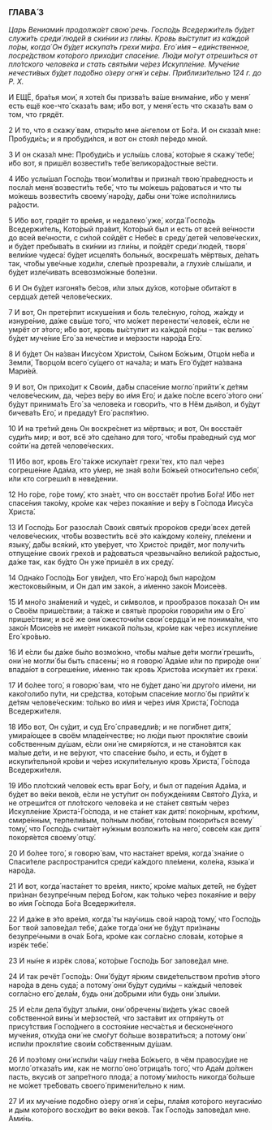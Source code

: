### ГЛАВА́ 3

_Царь Вениами́н продолжа́ет свою́ речь. Госпо́дь Вседержи́тель бу́дет служи́ть среди́ люде́й в ски́нии из гли́ны. Кровь вы́ступит из ка́ждой по́ры, когда́ Он бу́дет искупа́ть грехи́ ми́ра. Его́ и́мя – еди́нственное, посре́дством кото́рого прихо́дит спасе́ние. Лю́ди мо́гут отреши́ться от пло́тского челове́ка и стать святы́ми че́рез Искупле́ние. Муче́ние нечести́вых бу́дет подо́бно о́зеру огня́ и се́ры. Приблизи́тельно 124 г. до Р. Х._

И ЕЩЁ, бра́тья мои́, я хоте́л бы призва́ть ва́ше внима́ние, и́бо у меня́ есть ещё кое-что́ сказа́ть вам; и́бо вот, у меня́ есть что сказа́ть вам о том, что грядёт.

2 И то, что я скажу́ вам, откры́то мне а́нгелом от Бо́га. И он сказа́л мне: Пробуди́сь; и я пробуди́лся, и вот он стоя́л пе́редо мной.

3 И он сказа́л мне: Пробуди́сь и услы́шь слова́, кото́рые я скажу́ тебе́; и́бо вот, я пришёл возвести́ть тебе́ великора́достные ве́сти.

4 И́бо услы́шал Госпо́дь твои́ моли́твы и призна́л твою́ пра́ведность и посла́л меня́ возвести́ть тебе́, что ты мо́жешь ра́доваться и что ты мо́жешь возвести́ть своему́ наро́ду, да́бы они́ то́же испо́лнились ра́дости.

5 И́бо вот, грядёт то вре́мя, и недалеко́ уже́, когда́ Госпо́дь Вседержи́тель, Кото́рый пра́вит, Кото́рый был и есть от всей ве́чности до всей ве́чности, с си́лой сойдёт с Небе́с в среду́ дете́й челове́ческих, и бу́дет пребыва́ть в ски́нии из гли́ны, и пойдёт среди́ люде́й, творя́ вели́кие чудеса́: бу́дет исцеля́ть больны́х, воскреша́ть мёртвых, де́лать так, что́бы уве́чные ходи́ли, слепы́е прозрева́ли, а глухи́е слы́шали, и бу́дет изле́чивать всевозмо́жные боле́зни.

6 И Он бу́дет изгоня́ть бе́сов, и́ли злых ду́хов, кото́рые обита́ют в сердца́х дете́й челове́ческих.

7 И вот, Он прете́рпит искуше́ния и боль теле́сную, го́лод, жа́жду и изнуре́ние, да́же свы́ше того́, что мо́жет перенести́ челове́к, е́сли не умрёт от э́того; и́бо вот, кровь вы́ступит из ка́ждой по́ры – так велико́ бу́дет муче́ние Его́ за нече́стие и ме́рзости наро́да Его́.

8 И бу́дет Он на́зван Иису́сом Христо́м, Сы́ном Бо́жьим, Отцо́м не́ба и Земли́, Творцо́м всего́ су́щего от нача́ла; и мать Его́ бу́дет на́звана Мари́ей.

9 И вот, Он прихо́дит к Свои́м, да́бы спасе́ние могло́ прийти́ к де́тям челове́ческим, да, че́рез ве́ру во и́мя Его́; и да́же по́сле всего́ э́того они́ бу́дут принима́ть Его́ за челове́ка и говори́ть, что в Нём дья́вол, и бу́дут бичева́ть Его́, и предаду́т Его́ распя́тию.

10 И на тре́тий день Он воскре́снет из мёртвых; и вот, Он восстаёт суди́ть мир; и вот, всё э́то сде́лано для того́, что́бы пра́ведный суд мог сойти́ на дете́й челове́ческих.

11 И́бо вот, кровь Его́ та́кже искупа́ет грехи́ тех, кто пал че́рез согреше́ние Ада́ма, кто у́мер, не зна́я во́ли Бо́жьей относи́тельно себя́, и́ли кто согреши́л в неве́дении.

12 Но го́ре, го́ре тому́, кто зна́ет, что он восстаёт про́тив Бо́га! И́бо нет спасе́ния тако́му, кро́ме как че́рез покая́ние и ве́ру в Го́спода Иису́са Христа́.

13 И Госпо́дь Бог разосла́л Свои́х святы́х проро́ков среди́ всех дете́й челове́ческих, что́бы возвести́ть всё э́то ка́ждому коле́ну, пле́мени и языку́, да́бы вся́кий, кто уве́рует, что Христо́с придёт, мог получи́ть отпуще́ние свои́х грехо́в и ра́доваться чрезвыча́йно вели́кой ра́достью, да́же так, как бу́дто Он уже́ пришёл в их среду́.

14 Одна́ко Госпо́дь Бог уви́дел, что Его́ наро́д был наро́дом жестоковы́йным, и Он дал им зако́н, а и́менно зако́н Моисе́ев.

15 И мно́го зна́мений и чуде́с, и си́мволов, и проо́бразов показа́л Он им о Своём прише́ствии; а та́кже и святы́е проро́ки говори́ли им о Его́ прише́ствии; и всё же они́ ожесточи́ли свои́ сердца́ и не понима́ли, что зако́н Моисе́ев не име́ет никако́й по́льзы, кро́ме как че́рез искупле́ние Его́ кро́вью.

16 И е́сли бы да́же бы́ло возмо́жно, что́бы ма́лые де́ти могли́ греши́ть, они́ не могли́ бы быть спасены́; но я говорю́ Ада́ме и́ли по приро́де они́ впада́ют в согреше́ние, и́менно так кровь Христо́ва искупа́ет их грехи́.

17 И бо́лее того́, я говорю́ вам, что не бу́дет дано́ ни друго́го и́мени, ни како́голибо пу́ти, ни сре́дства, кото́рым спасе́ние могло́ бы прийти́ к де́тям челове́ческим: то́лько во и́мя и че́рез и́мя Христа́, Го́спода Вседержи́теля.

18 И́бо вот, Он су́дит, и суд Его́ справедли́в; и не поги́бнет дитя́, умира́ющее в своём младе́нчестве; но лю́ди пьют прокля́тие свои́м со́бственным ду́шам, е́сли они́ не смиря́ются, и не стано́вятся как ма́лые де́ти, и не ве́руют, что спасе́ние бы́ло, и есть, и бу́дет в искупи́тельной кро́ви и че́рез искупи́тельную кровь Христа́, Го́спода Вседержи́теля.

19 И́бо пло́тский челове́к есть враг Бо́гу, и был от паде́ния Ада́ма, и бу́дет во ве́ки веко́в, е́сли не усту́пит он побужде́ниям Свято́го Ду́ха, и не отреши́тся от пло́тского челове́ка и не ста́нет святы́м че́рез Искупле́ние Христа́-Го́спода, и не ста́нет как дитя́: поко́рным, кро́тким, смире́нным, терпели́вым, по́лным любви́, гото́вым покори́ться всему́ тому́, что Госпо́дь счита́ет ну́жным возложи́ть на него́, совсе́м как дитя́ покоря́ется своему́ отцу́.

20 И бо́лее того́, я говорю́ вам, что наста́нет вре́мя, когда́ зна́ние о Спаси́теле распространи́тся среди́ ка́ждого пле́мени, коле́на, языка́ и наро́да.

21 И вот, когда́ наста́нет то вре́мя, никто́, кро́ме ма́лых дете́й, не бу́дет при́знан безупре́чным пе́ред Бо́гом, как то́лько че́рез покая́ние и ве́ру во и́мя Го́спода Бо́га Вседержи́теля.

22 И да́же в э́то вре́мя, когда́ ты нау́чишь свой наро́д тому́, что Госпо́дь Бог твой запове́дал тебе́, да́же тогда́ они́ не бу́дут при́знаны безупре́чными в оча́х Бо́га, кро́ме как согла́сно слова́м, кото́рые я изрёк тебе́.

23 И ны́не я изрёк слова́, кото́рые Госпо́дь Бог запове́дал мне.

24 И так речёт Госпо́дь: Они́ бу́дут я́рким свиде́тельством про́тив э́того наро́да в день суда́; а потому́ они́ бу́дут суди́мы – ка́ждый челове́к согла́сно его́ дела́м, будь они́ до́брыми и́ли будь они́ злы́ми.

25 И е́сли дела́ бу́дут злы́ми, они́ обречены́ ви́деть у́жас свое́й со́бственной вины́ и ме́рзостей, что заста́вит их отпря́нуть от прису́тствия Госпо́днего в состоя́ние несча́стья и бесконе́чного муче́ния, отку́да они́ не смо́гут бо́льше возврати́ться; а потому́ они́ испи́ли прокля́тие свои́м со́бственным ду́шам.

26 И поэ́тому они́ испи́ли ча́шу гне́ва Бо́жьего, в чём правосу́дие не могло́ отказа́ть им, как не могло́ оно́ отрица́ть того́, что Ада́м до́лжен пасть, вкуси́в от запре́тного плода́; а потому́ ми́лость никогда́ бо́льше не мо́жет тре́бовать своего́ примени́тельно к ним.

27 И их муче́ние подо́бно о́зеру огня́ и се́ры, пла́мя кото́рого неугаси́мо и дым кото́рого восхо́дит во ве́ки веко́в. Так Госпо́дь запове́дал мне. Ами́нь.
